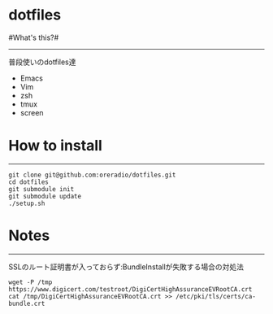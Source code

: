 # dotfiles

#What's this?#

----------

普段使いのdotfiles達

* Emacs
* Vim
* zsh
* tmux
* screen

# How to install #

----------

    git clone git@github.com:oreradio/dotfiles.git
    cd dotfiles
    git submodule init
    git submodule update
    ./setup.sh

# Notes

----------
SSLのルート証明書が入っておらず:BundleInstallが失敗する場合の対処法

    wget -P /tmp https://www.digicert.com/testroot/DigiCertHighAssuranceEVRootCA.crt
    cat /tmp/DigiCertHighAssuranceEVRootCA.crt >> /etc/pki/tls/certs/ca-bundle.crt
